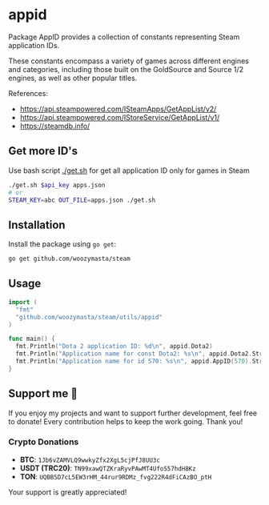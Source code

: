 # appid

Package AppID provides a collection of constants representing Steam
application IDs.

These constants encompass a variety of games across different engines
and categories, including those built on the GoldSource and Source
1/2 engines, as well as other popular titles.

References:

* <https://api.steampowered.com/ISteamApps/GetAppList/v2/>
* <https://api.steampowered.com/IStoreService/GetAppList/v1/>
* <https://steamdb.info/>

## Get more ID's

Use bash script [./get.sh](./get.sh) for get all application ID only for
games in Steam

```bash
./get.sh $api_key apps.json
# or
STEAM_KEY=abc OUT_FILE=apps.json ./get.sh
```

## Installation

Install the package using `go get`:

```bash
go get github.com/woozymasta/steam
```

## Usage

```go
import (
  "fmt"
  "github.com/woozymasta/steam/utils/appid"
)

func main() {
  fmt.Println("Dota 2 application ID: %d\n", appid.Dota2)
  fmt.Println("Application name for const Dota2: %s\n", appid.Dota2.String())
  fmt.Println("Application name for id 570: %s\n", appid.AppID(570).String())
}
```

## Support me 💖

If you enjoy my projects and want to support further development,
feel free to donate! Every contribution helps to keep the work going.
Thank you!

<!-- omit in toc -->
### Crypto Donations

<!-- cSpell:disable -->
* **BTC**: `1Jb6vZAMVLQ9wwkyZfx2XgL5cjPfJ8UU3c`
* **USDT (TRC20)**: `TN99xawQTZKraRyvPAwMT4UfoS57hdH8Kz`
* **TON**: `UQBB5D7cL5EW3rHM_44rur9RDMz_fvg222R4dFiCAzBO_ptH`
<!-- cSpell:enable -->

Your support is greatly appreciated!

